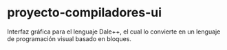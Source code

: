 # proyecto-compiladores-ui
Interfaz gráfica para el lenguaje Dale++, el cual lo convierte en un lenguaje de programación visual basado en bloques.
